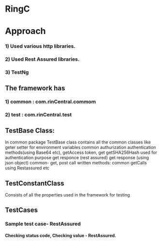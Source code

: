 # RingC


# Approach

### 1) Used various http libraries.
### 2) Used Rest Assured libraries.
### 3) TestNg

## The framework has
### 1) common : com.rinCentral.commom
### 2) test   : com.rinCentral.test

## TestBase Class:
In common package TestBase class contains all the common classes
like geter setter for environment variables
common authurization authentication methods(using Base64 etc), getAccess token, get getSHA256Hash used for authentication purpose
get responce (rest assured)
get response (using json object)
common- get, post call
written methods: common getCalls using Restassured etc

## TestConstantClass
Consists of all the properties used in the framework for testing

## TestCases
### Sample test case- RestAssured
#### Checking status code, Checking value - RestAssured.
